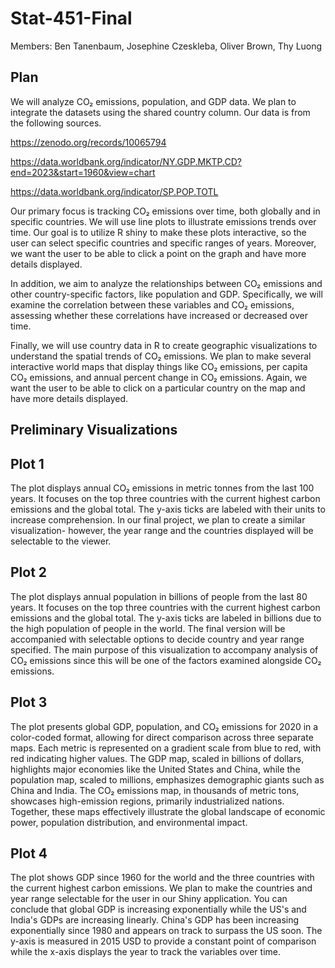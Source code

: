 # Stat-451-Final
Members: Ben Tanenbaum, Josephine Czeskleba, Oliver Brown, Thy Luong

## Plan
We will analyze CO₂ emissions, population, and GDP data. We plan to integrate the datasets using the shared country column. Our data is from the following sources.

https://zenodo.org/records/10065794 

https://data.worldbank.org/indicator/NY.GDP.MKTP.CD?end=2023&start=1960&view=chart

https://data.worldbank.org/indicator/SP.POP.TOTL

Our primary focus is tracking CO₂ emissions over time, both globally and in specific countries. We will use line plots to illustrate emissions trends over time. Our goal is to utilize R shiny to make these plots interactive, so the user can select specific countries and specific ranges of years. Moreover, we want the user to be able to click a point on the graph and have more details displayed. 

In addition, we aim to analyze the relationships between CO₂ emissions and other country-specific factors, like population and GDP. Specifically, we will examine the correlation between these variables and CO₂ emissions, assessing whether these correlations have increased or decreased over time.

Finally, we will use country data in R to create geographic visualizations to understand the spatial trends of CO₂ emissions. We plan to make several interactive world maps that display things like CO₂ emissions, per capita CO₂ emissions, and annual percent change in CO₂ emissions. Again, we want the user to be able to click on a particular country on the map and have more details displayed. 

## Preliminary Visualizations 

## Plot 1 
The plot displays annual CO₂ emissions in metric tonnes from the last 100 years. It focuses on the top three countries with the current highest carbon emissions and the global total. The y-axis ticks are labeled with their units to increase comprehension. In our final project, we plan to create a similar visualization- however, the year range and the countries displayed will be selectable to the viewer. 

## Plot 2
The plot displays annual population in billions of people from the last 80 years. It focuses on the top three countries with the current highest carbon emissions and the global total. The y-axis ticks are labeled in billions due to the high population of people in the world. The final version will be accompanied with selectable options to decide country and year range specified. The main purpose of this visualization to accompany analysis of CO₂ emissions since this will be one of the factors examined alongside CO₂ emissions.

## Plot 3

The plot presents global GDP, population, and CO₂ emissions for 2020 in a color-coded format, allowing for direct comparison across three separate maps. Each metric is represented on a gradient scale from blue to red, with red indicating higher values. The GDP map, scaled in billions of dollars, highlights major economies like the United States and China, while the population map, scaled to millions, emphasizes demographic giants such as China and India. The CO₂ emissions map, in thousands of metric tons, showcases high-emission regions, primarily industrialized nations. Together, these maps effectively illustrate the global landscape of economic power, population distribution, and environmental impact.

## Plot 4
The plot shows GDP since 1960 for the world and the three countries with the current highest carbon emissions. We plan to make the countries and year range selectable for the user in our Shiny application. You can conclude that global GDP is increasing exponentially while the US's and India's GDPs are increasing linearly. China's GDP has been increasing exponentially since 1980 and appears on track to surpass the US soon. The y-axis is measured in 2015 USD to provide a constant point of comparison while the x-axis displays the year to track the variables over time. 

